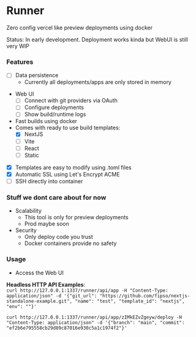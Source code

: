 # Runner
Zero config vercel like preview deployments using docker

Status: In early development. Deployment works kinda but WebUI is still very WIP

### Features
- [ ] Data persistence
  - Currently all deployments/apps are only stored in memory
- Web UI
  - [ ] Connect with git providers via OAuth
  - [ ] Configure deployments
  - [ ] Show build/runtime logs
- Fast builds using docker
- Comes with ready to use build templates:
  - [x] NextJS
  - [ ] Vite
  - [ ] React
  - [ ] Static
- [x] Templates are easy to modify using .toml files
- [x] Automatic SSL using Let's Encrypt ACME
- [ ] SSH directly into container

### Stuff we dont care about for now
- Scalability
  - This tool is only for preview deployments
  - Prod maybe soon
- Security
  - Only deploy code you trust
  - Docker containers provide no safety

### Usage
- Access the Web UI

**Headless HTTP API Examples**:  
`curl http://127.0.0.1:1337/runner/api/app -H "Content-Type: application/json" -d '{"git_url": "https://github.com/fipso/nextjs-standalone-example.git", "name": "test", "template_id": "nextjs", "env": ""}'`  
  
`curl http://127.0.0.1:1337/runner/api/app/zIMkEZvZgeyw/deploy -H "Content-Type: application/json" -d '{"branch": "main", "commit": "ef2b6e795558cb29d89c87016e930c5a1c1974f2"}'`  

